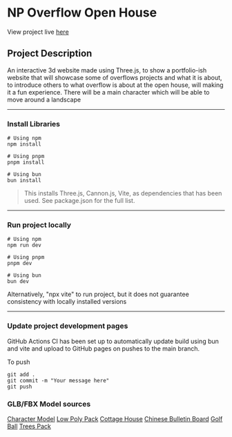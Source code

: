 # NP Overflow Open House

View project live [here](https://razorbird360.github.io/NP-Overflow-Open-House/)

## Project Description

An interactive 3d website made using Three.js, to show a portfolio-ish website that will showcase some of overflows projects and what it is about, to introduce others to what overflow is about at the open house, will making it a fun experience. There will be a main character which will be able to move around a landscape

---

### Install Libraries

```shell
# Using npm
npm install

# Using pnpm
pnpm install

# Using bun
bun install
```

> This installs Three.js, Cannon.js, Vite, as dependencies that has been used. See package.json for the full list.

---

### Run project locally

```shell
# Using npm
npm run dev

# Using pnpm
pnpm dev

# Using bun
bun dev
```

Alternatively, "npx vite" to run project, but it does not guarantee consistency with locally installed versions

---

### Update project development pages

GitHub Actions CI has been set up to automatically update build using bun and vite and upload to GitHub pages on pushes to the main branch.

To push

```shell
git add .
git commit -m "Your message here"
git push
```

### GLB/FBX Model sources

[Character Model](https://www.mixamo.com/#/?page=1&query=leonard&type=Character)
[Low Poly Pack](https://www.cgtrader.com/free-3d-models/plant/leaf/free-low-poly-pack)
[Cottage House](https://www.cgtrader.com/free-3d-models/exterior/house/low-poly-cottage-05bac603-149c-4df1-b489-931147c87bf3)
[Chinese Bulletin Board](https://sketchfab.com/3d-models/chinese-bulletin-board-9fe2f9f41b984fa28d93608e9eacf900)
[Golf Ball](https://sketchfab.com/3d-models/free-3d-golf-ball-model-with-pbr-texture-5511abe5c04e4257b90db94dbd173540#download)
[Trees Pack](https://www.cgtrader.com/free-3d-models/plant/leaf/low-poly-plant-set)

